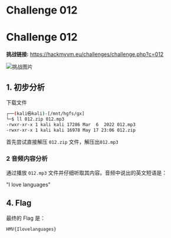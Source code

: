 # Challenge 012

# Challenge 012

**挑战链接:** https://hackmyvm.eu/challenges/challenge.php?c=012

![挑战图片](https://7r1umphk.github.io/image/20250518110545680.webp)

## 1. 初步分析

下载文件

```bash
┌──(kali㉿kali)-[/mnt/hgfs/gx]
└─$ ll 012.zip 012.mp3 
-rwxr-xr-x 1 kali kali 17286 Mar  6  2022 012.mp3
-rwxr-xr-x 1 kali kali 16978 May 17 23:06 012.zip
```
首先尝试直接解压 `012.zip` 文件，解压出`012.mp3`
### 2 音频内容分析

通过播放 `012.mp3` 文件并仔细听取其内容。音频中说出的英文短语是：

"I love languages"

## 4. Flag

最终的 Flag 是：

```
HMV{Ilovelanguages}
```
